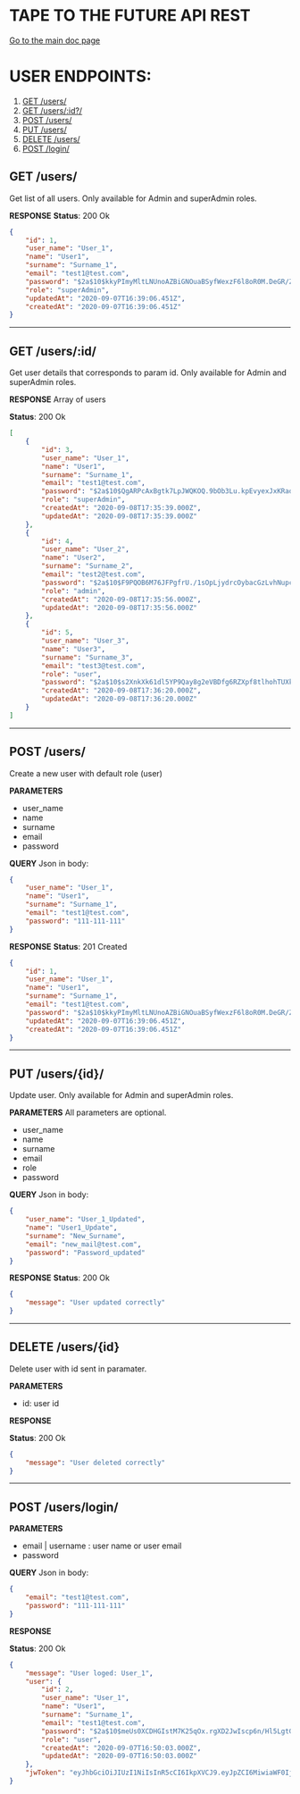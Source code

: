 # TAPE TO THE FUTURE API REST
[Go to the main doc page](../../README.md)

# USER ENDPOINTS:

1. [GET /users/](#getusers)
1. [GET /users/:id?/](#getusersid)
1. [POST /users/](#postusers)
1. [PUT /users/](#putusers)
1. [DELETE /users/](#deleteusers)
1. [POST /login/](#login)

<a id="getusers"></a>
## GET /users/
Get list of all users.
Only available for Admin and superAdmin roles.

**RESPONSE**
**Status**: 200 Ok 
``` json
{
    "id": 1,
    "user_name": "User_1",
    "name": "User1",
    "surname": "Surname_1",
    "email": "test1@test.com",
    "password": "$2a$10$kkyPImyMltLNUnoAZBiGNOuaBSyfWexzF6l8oR0M.DeGR/ZAIgbk.",
    "role": "superAdmin",
    "updatedAt": "2020-09-07T16:39:06.451Z",
    "createdAt": "2020-09-07T16:39:06.451Z"
}
```

--------------------

<a id="getusersid"></a>
## GET /users/:id/
Get user details that corresponds to param id.
Only available for Admin and superAdmin roles.

**RESPONSE**
Array of users

**Status**: 200 Ok
``` json
[
    {
        "id": 3,
        "user_name": "User_1",
        "name": "User1",
        "surname": "Surname_1",
        "email": "test1@test.com",
        "password": "$2a$10$QgARPcAxBgtk7LpJWQKOQ.9bOb3Lu.kpEvyexJxKRaqjUJ8jf1EGq",
        "role": "superAdmin",
        "createdAt": "2020-09-08T17:35:39.000Z",
        "updatedAt": "2020-09-08T17:35:39.000Z"
    },
    {
        "id": 4,
        "user_name": "User_2",
        "name": "User2",
        "surname": "Surname_2",
        "email": "test2@test.com",
        "password": "$2a$10$F9PQOB6M76JFPgfrU./1sOpLjydrcOybacGzLvhNupcU4aLcKwQii",
        "role": "admin",
        "createdAt": "2020-09-08T17:35:56.000Z",
        "updatedAt": "2020-09-08T17:35:56.000Z"
    },
    {
        "id": 5,
        "user_name": "User_3",
        "name": "User3",
        "surname": "Surname_3",
        "email": "test3@test.com",
        "role": "user",
        "password": "$2a$10$s2XnkXk61dl5YP9Qay8g2eVBDfg6RZXpf8tlhohTUXkvqkAcSoCCu",
        "createdAt": "2020-09-08T17:36:20.000Z",
        "updatedAt": "2020-09-08T17:36:20.000Z"
    }
]
```

--------------------

<a id="postusers"></a>
## POST /users/
Create a new user with default role (user)

**PARAMETERS**
* user_name 
* name 
* surname 
* email 
* password 

**QUERY**
Json in body:
``` json
{
	"user_name": "User_1",
	"name": "User1",
	"surname": "Surname_1",
	"email": "test1@test.com",
	"password": "111-111-111"
}
```

**RESPONSE**
**Status**: 201 Created 
``` json
{
    "id": 1,
    "user_name": "User_1",
    "name": "User1",
    "surname": "Surname_1",
    "email": "test1@test.com",
    "password": "$2a$10$kkyPImyMltLNUnoAZBiGNOuaBSyfWexzF6l8oR0M.DeGR/ZAIgbk.",
    "updatedAt": "2020-09-07T16:39:06.451Z",
    "createdAt": "2020-09-07T16:39:06.451Z"
}
```

--------------------

<a id="putusers"></a>
## PUT /users/{id}/
Update user.
Only available for Admin and superAdmin roles.

**PARAMETERS**
All parameters are optional.
* user_name 
* name 
* surname 
* email
* role
* password 

**QUERY**
Json in body:
``` json
{
	"user_name": "User_1_Updated",
	"name": "User1_Update",
	"surname": "New_Surname",
	"email": "new_mail@test.com",
	"password": "Password_updated"
}
```

**RESPONSE**
**Status**: 200 Ok 
``` json
{
    "message": "User updated correctly"
}
```

--------------------

<a id="deleteusers"></a>
## DELETE /users/{id}
Delete user with id sent in paramater.

**PARAMETERS**
* id: user id

**RESPONSE**

**Status**: 200 Ok 
``` json
{
    "message": "User deleted correctly"
}
```

--------------------

<a id="login"></a>
## POST /users/login/

**PARAMETERS**
* email | username : user name or user email
* password

**QUERY**
Json in body:
``` json
{
	"email": "test1@test.com",
	"password": "111-111-111"
}
```

**RESPONSE**

**Status**: 200 Ok 
``` json
{
    "message": "User loged: User_1",
    "user": {
        "id": 2,
        "user_name": "User_1",
        "name": "User1",
        "surname": "Surname_1",
        "email": "test1@test.com",
        "password": "$2a$10$meUs0XCDHGIstM7K25qOx.rgXD2JwIscp6n/Hl5LgtGAt.kQ6P3LW",
        "role": "user",
        "createdAt": "2020-09-07T16:50:03.000Z",
        "updatedAt": "2020-09-07T16:50:03.000Z"
    },
    "jwToken": "eyJhbGciOiJIUzI1NiIsInR5cCI6IkpXVCJ9.eyJpZCI6MiwiaWF0IjoxNTk5NDk3NDQxLCJleHAiOjE1OTk2NzAyNDF9.UYtPDxHlxvtnzcImjDH2IREdsBQdl7eBnrnhJvxrMIE"
}
```